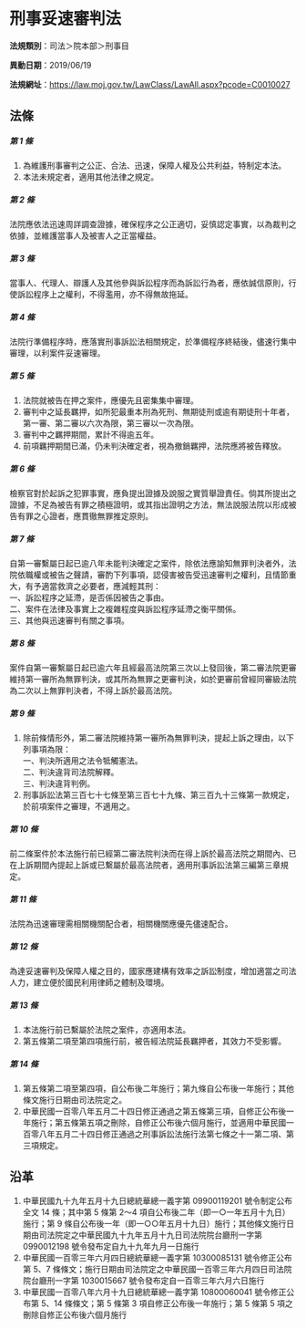# 刑事妥速審判法

**法規類別**：司法＞院本部＞刑事目

**異動日期**：2019/06/19  

**法規網址**：https://law.moj.gov.tw/LawClass/LawAll.aspx?pcode=C0010027





## 法條
##### 第 1 條
1. 為維護刑事審判之公正、合法、迅速，保障人權及公共利益，特制定本法。
1. 本法未規定者，適用其他法律之規定。

##### 第 2 條
法院應依法迅速周詳調查證據，確保程序之公正適切，妥慎認定事實，以為裁判之依據，並維護當事人及被害人之正當權益。

##### 第 3 條
當事人、代理人、辯護人及其他參與訴訟程序而為訴訟行為者，應依誠信原則，行使訴訟程序上之權利，不得濫用，亦不得無故拖延。

##### 第 4 條
法院行準備程序時，應落實刑事訴訟法相關規定，於準備程序終結後，儘速行集中審理，以利案件妥速審理。

##### 第 5 條
1. 法院就被告在押之案件，應優先且密集集中審理。
1. 審判中之延長羈押，如所犯最重本刑為死刑、無期徒刑或逾有期徒刑十年者，第一審、第二審以六次為限，第三審以一次為限。
1. 審判中之羈押期間，累計不得逾五年。
1. 前項羈押期間已滿，仍未判決確定者，視為撤銷羈押，法院應將被告釋放。

##### 第 6 條
檢察官對於起訴之犯罪事實，應負提出證據及說服之實質舉證責任。倘其所提出之證據，不足為被告有罪之積極證明，或其指出證明之方法，無法說服法院以形成被告有罪之心證者，應貫徹無罪推定原則。

##### 第 7 條
自第一審繫屬日起已逾八年未能判決確定之案件，除依法應諭知無罪判決者外，法院依職權或被告之聲請，審酌下列事項，認侵害被告受迅速審判之權利，且情節重大，有予適當救濟之必要者，應減輕其刑：  
一、訴訟程序之延滯，是否係因被告之事由。  
二、案件在法律及事實上之複雜程度與訴訟程序延滯之衡平關係。  
三、其他與迅速審判有關之事項。

##### 第 8 條
案件自第一審繫屬日起已逾六年且經最高法院第三次以上發回後，第二審法院更審維持第一審所為無罪判決，或其所為無罪之更審判決，如於更審前曾經同審級法院為二次以上無罪判決者，不得上訴於最高法院。

##### 第 9 條
1. 除前條情形外，第二審法院維持第一審所為無罪判決，提起上訴之理由，以下列事項為限：  
一、判決所適用之法令牴觸憲法。  
二、判決違背司法院解釋。  
三、判決違背判例。
1. 刑事訴訟法第三百七十七條至第三百七十九條、第三百九十三條第一款規定，於前項案件之審理，不適用之。

##### 第 10 條
前二條案件於本法施行前已經第二審法院判決而在得上訴於最高法院之期間內、已在上訴期間內提起上訴或已繫屬於最高法院者，適用刑事訴訟法第三編第三章規定。

##### 第 11 條
法院為迅速審理需相關機關配合者，相關機關應優先儘速配合。

##### 第 12 條
為達妥速審判及保障人權之目的，國家應建構有效率之訴訟制度，增加適當之司法人力，建立便於國民利用律師之體制及環境。

##### 第 13 條
1. 本法施行前已繫屬於法院之案件，亦適用本法。
1. 第五條第二項至第四項施行前，被告經法院延長羈押者，其效力不受影響。

##### 第 14 條
1. 第五條第二項至第四項，自公布後二年施行；第九條自公布後一年施行；其他條文施行日期由司法院定之。
1. 中華民國一百零八年五月二十四日修正通過之第五條第三項，自修正公布後一年施行；第五條第五項之刪除，自修正公布後六個月施行，並適用中華民國一百零八年五月二十四日修正通過之刑事訴訟法施行法第七條之十一第二項、第三項規定。

## 沿革
1. 中華民國九十九年五月十九日總統華總一義字第 09900119201  號令制定公布全文 14 條；其中第 5  條第 2～4 項自公布後二年（即一○一年五月十九日）施行；第 9  條自公布後一年（即一○○年五月十九日）施行；其他條文施行日期由司法院定之中華民國九十九年五月十九日司法院院台廳刑一字第 0990012198 號令發布定自九十九年九月一日施行
1. 中華民國一百零三年六月四日總統華總一義字第 10300085131  號令修正公布第 5、7 條條文；施行日期由司法院定之中華民國一百零三年六月四日司法院院台廳刑一字第 1030015667 號令發布定自一百零三年六月六日施行
1. 中華民國一百零八年六月十九日總統華總一義字第 10800060041  號令修正公布第 5、14  條條文；第 5  條第 3  項自修正公布後一年施行；第 5  條第 5  項之刪除自修正公布後六個月施行
